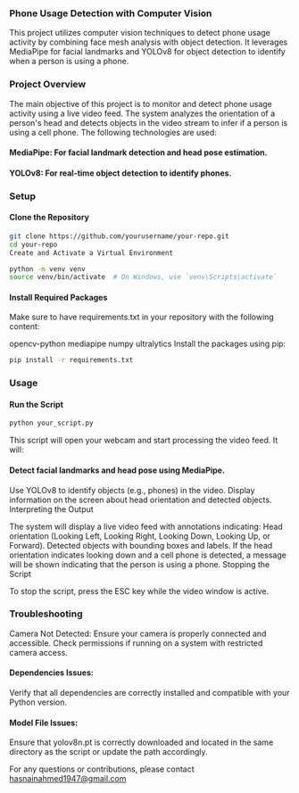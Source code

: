 ### Phone Usage Detection with Computer Vision

This project utilizes computer vision techniques to detect phone usage activity by combining face mesh analysis with object detection. It leverages MediaPipe for facial landmarks and YOLOv8 for object detection to identify when a person is using a phone.

### Project Overview

The main objective of this project is to monitor and detect phone usage activity using a live video feed. The system analyzes the orientation of a person's head and detects objects in the video stream to infer if a person is using a cell phone. The following technologies are used:

#### MediaPipe: For facial landmark detection and head pose estimation.

#### YOLOv8: For real-time object detection to identify phones.

### Setup

#### Clone the Repository

```bash
git clone https://github.com/yourusername/your-repo.git
cd your-repo
Create and Activate a Virtual Environment
```

```bash
python -m venv venv
source venv/bin/activate  # On Windows, use `venv\Scripts\activate`
```

#### Install Required Packages

Make sure to have requirements.txt in your repository with the following content:

opencv-python
mediapipe
numpy
ultralytics
Install the packages using pip:

```bash
pip install -r requirements.txt
```

### Usage

#### Run the Script

```bash
python your_script.py
```

This script will open your webcam and start processing the video feed. It will:

#### Detect facial landmarks and head pose using MediaPipe.

Use YOLOv8 to identify objects (e.g., phones) in the video.
Display information on the screen about head orientation and detected objects.
Interpreting the Output

The system will display a live video feed with annotations indicating:
Head orientation (Looking Left, Looking Right, Looking Down, Looking Up, or Forward).
Detected objects with bounding boxes and labels.
If the head orientation indicates looking down and a cell phone is detected, a message will be shown indicating that the person is using a phone.
Stopping the Script

To stop the script, press the ESC key while the video window is active.

### Troubleshooting

Camera Not Detected:
Ensure your camera is properly connected and accessible. Check permissions if running on a system with restricted camera access.

#### Dependencies Issues:

Verify that all dependencies are correctly installed and compatible with your Python version.

#### Model File Issues:

Ensure that yolov8n.pt is correctly downloaded and located in the same directory as the script or update the path accordingly.

For any questions or contributions, please contact hasnainahmed1947@gmail.com
